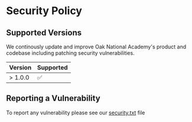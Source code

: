 # Security Policy

## Supported Versions

We continously update and improve Oak National Academy's product and codebase including patching security vulnerabilities.

| Version | Supported          |
| ------- | ------------------ |
| > 1.0.0 | :white_check_mark: |

## Reporting a Vulnerability

To report any vulnerability please see our [security.txt](public/.well-known/security.txt) file
